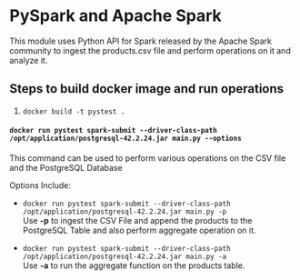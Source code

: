 # **PySpark and Apache Spark**

This module uses Python API for Spark released by the Apache Spark community to ingest the products.csv file and perform operations on it and analyze it.

## Steps to build docker image and run operations

1. `docker build -t pystest .`

#### `docker run pystest spark-submit --driver-class-path /opt/application/postgresql-42.2.24.jar main.py --options`

This command can be used to perform various operations on the CSV file and the PostgreSQL Database

Options Include:

- `docker run pystest spark-submit --driver-class-path /opt/application/postgresql-42.2.24.jar main.py -p` <br> Use  **-p** to ingest the CSV File and append the products to the PostgreSQL Table and also perform aggregate operation on it.

- `docker run pystest spark-submit --driver-class-path /opt/application/postgresql-42.2.24.jar main.py -a` <br> Use  **-a** to run the aggregate function on the products table.
